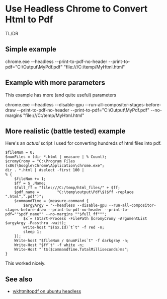 # Use Headless Chrome to Convert Html to Pdf

TL/DR

## Simple example

  chrome.exe --headless --print-to-pdf-no-header --print-to-pdf="C:\Output\MyPdf.pdf" "file:///C:/temp/MyHtml.html"

## Example with more parameters

This example has more (and quite useful) parameters

  chrome.exe --headless --disable-gpu --run-all-compositor-stages-before-draw --print-to-pdf-no-header --print-to-pdf="C:\Output\MyPdf.pdf" --no-margins "file:///C:/temp/MyHtml.html"

## More realistic (battle tested) example

Here's an *actual* script I used for converting hundreds of html files into pdf.


	$fileNum = 0;
	$numFiles = (dir *.html | measure | % Count);
	$cromyCromy = "C:\Program Files (x86)\Google\Chrome\Application\chrome.exe";
	dir . *.html | #select -first 100 |
	% {
		$fileNum += 1;
		$ff = $_.Name;
		$full_ff = "file:///C:/temp/html_files/" + $ff;
		$pdf_name =        "C:\temp\output\Pdf\$($ff -replace ".html",".pdf")";
		$commandTime = (measure-command {
			$argyArgy = "--headless --disable-gpu --run-all-compositor-stages-before-draw --print-to-pdf-no-header --print-to-pdf=""$pdf_name"" --no-margins ""$full_ff""";
			$x = (Start-Process -FilePath $cromyCromy -ArgumentList $argyArgy -Passthru -wait);
			write-host "$($x.Id)`t`t" -f red -n;
			sleep 1;
		});
		Write-host "$fileNum / $numFiles`t" -f darkgray -n;
		Write-Host "$ff`t" -f white -n;
		Write-Host "`t$($commandTime.TotalMilliseconds)ms";
	}

This worked nicely.

## See also

- [wkhtmltopdf on ubuntu headless](../linux/wkhtmltopdf.md)
